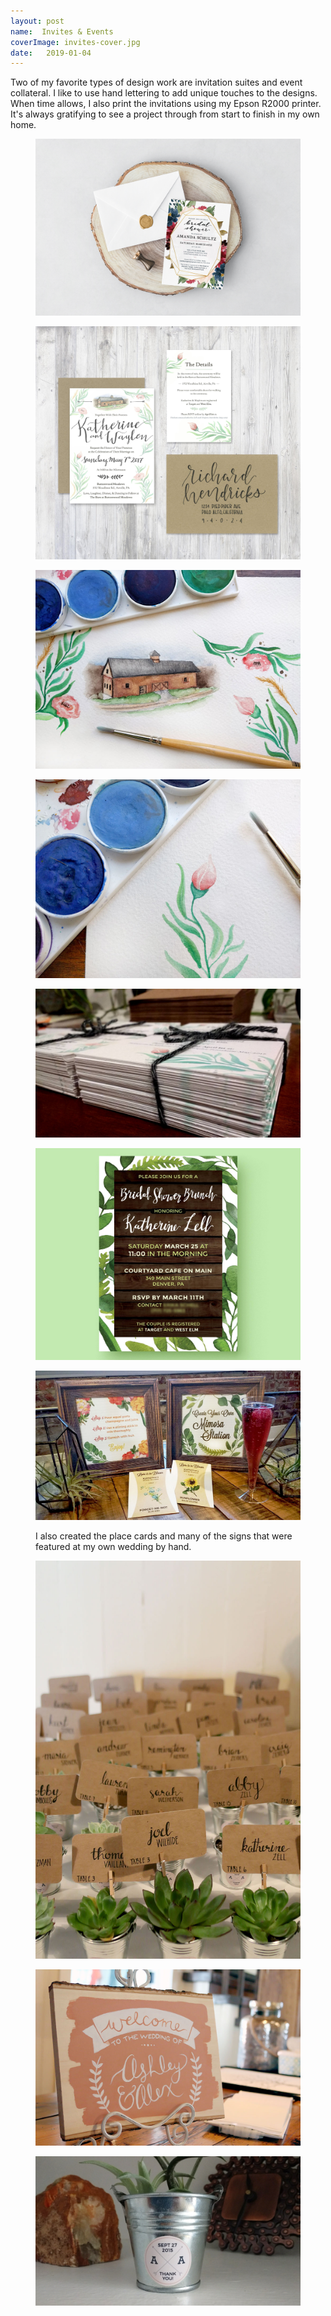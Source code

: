 ```yaml
---
layout: post
name:  Invites & Events
coverImage: invites-cover.jpg
date:   2019-01-04
---
```


Two of my favorite types of design work are invitation suites and event collateral. I like to use hand lettering to add unique touches to the designs. When time allows, I also print the invitations using my Epson R2000 printer. It's always gratifying to see a project through from start to finish in my own home.

<figure>
    <img src="../img/invites-1.jpg" alt="invites" />
</figure>
<figure>
    <img src="../img/invites-2.jpg" alt="invites" />
</figure>
<figure>
    <img src="../img/invites-3.jpg" alt="invites" />
</figure>
<figure>
    <img src="../img/invites-4.jpg" alt="invites" />
</figure>
<figure>
    <img src="../img/invites-5.jpg" alt="invites" />
</figure>
<figure>
    <img src="../img/invites-6.jpg" alt="invites" />
</figure>
<figure>
    <img src="../img/invites-7.jpg" alt="invites" />
</figure>
<figure>
    <figcaption>
        <p>I also created the place cards and many of the signs that were featured at my own wedding by hand.</p>
    </figcaption>
    <img src="../img/invites-8.jpg" alt="invites" />
</figure>
<figure>
    <img src="../img/invites-9.jpg" alt="invites" />
</figure>
<figure>
    <img src="../img/invites-10.jpg" alt="invites" />
</figure>
